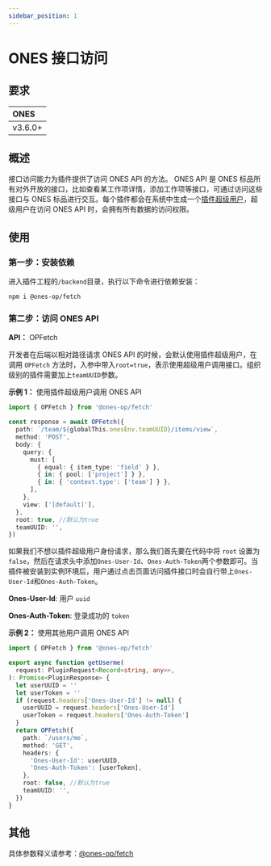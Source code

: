 ```yaml
---
sidebar_position: 1
---
```


# ONES 接口访问

## 要求

| ONES    |
| :------ |
| v3.6.0+ |

## 概述

接口访问能力为插件提供了访问 ONES API 的方法。 ONES API 是 ONES 标品所有对外开放的接口，比如查看某工作项详情，添加工作项等接口，可通过访问这些接口与 ONES 标品进行交互。每个插件都会在系统中生成一个[插件超级用户](../../basic/super-admin.md)，超级用户在访问 ONES API 时，会拥有所有数据的访问权限。

## 使用

### 第一步：安装依赖

进入插件工程的`/backend`目录，执行以下命令进行依赖安装：

```shell
npm i @ones-op/fetch
```

### 第二步：访问 ONES API

**API：** OPFetch

开发者在后端以相对路径请求 ONES API 的时候，会默认使用插件超级用户，在调用 `OPFetch` 方法时，入参中带入`root=true`，表示使用超级用户调用接口。组织级别的插件需要加上`teamUUID`参数。

**示例 1：** 使用插件超级用户调用 ONES API

```typescript
import { OPFetch } from '@ones-op/fetch'

const response = await OPFetch({
  path: `/team/${globalThis.onesEnv.teamUUID}/items/view`,
  method: 'POST',
  body: {
    query: {
      must: [
        { equal: { item_type: 'field' } },
        { in: { pool: ['project'] } },
        { in: { 'context.type': ['team'] } },
      ],
    },
    view: ['[default]'],
  },
  root: true, //默认为true
  teamUUID: '',
})
```

如果我们不想以插件超级用户身份请求，那么我们首先要在代码中将 `root` 设置为 `false`，然后在请求头中添加`Ones-User-Id`、`Ones-Auth-Token`两个参数即可。当插件被安装到实例环境后，用户通过点击页面访问插件接口时会自行带上`Ones-User-Id`和`Ones-Auth-Token`。

**Ones-User-Id**: 用户 `uuid`

**Ones-Auth-Token**: 登录成功的 `token`

**示例 2：** 使用其他用户调用 ONES API

```typescript
import { OPFetch } from '@ones-op/fetch'

export async function getUserme(
  request: PluginRequest<Record<string, any>>,
): Promise<PluginResponse> {
  let userUUID = ''
  let userToken = ''
  if (request.headers['Ones-User-Id'] != null) {
    userUUID = request.headers['Ones-User-Id']
    userToken = request.headers['Ones-Auth-Token']
  }
  return OPFetch({
    path: `/users/me`,
    method: 'GET',
    headers: {
      'Ones-User-Id': userUUID,
      'Ones-Auth-Token': [userToken],
    },
    root: false, //默认为true
    teamUUID: '',
  })
}
```

## 其他

具体参数释义请参考：[@ones-op/fetch](../../../reference/packages/fetch/fetch.md)
